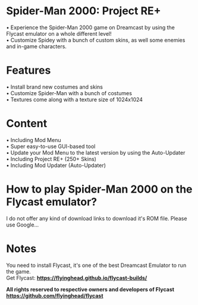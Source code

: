 # Spider-Man 2000: Project RE+
• Experience the Spider-Man 2000 game on Dreamcast by using the Flycast emulator on a whole different level! <br>
• Customize Spidey with a bunch of custom skins, as well some enemies and in-game characters.

# Features
• Install brand new costumes and skins <br>
• Customize Spider-Man with a bunch of costumes <br>
• Textures come along with a texture size of 1024x1024

# Content
• Including Mod Menu <br>
• Super easy-to-use GUI-based tool <br>
• Update your Mod Menu to the latest version by using the Auto-Updater <br>
• Including Project RE+ (250+ Skins) <br>
• Including Mod Updater (Auto-Updater)

# How to play Spider-Man 2000 on the Flycast emulator?
I do not offer any kind of download links to download it's ROM file.
Please use Google...



# Notes
You need to install Flycast, it's one of the best Dreamcast Emulator to run the game.
<br> Get Flycast: **https://flyinghead.github.io/flycast-builds/**

**All rights reserved to respective owners and developers of Flycast**
<br> **https://github.com/flyinghead/flycast**
